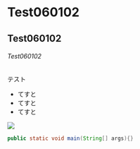 # Test060102
## Test060102
###### Test060102
テスト
* てすと
* てすと
* てすと


![](https://ja.atlassian.com/software/sourcetree)

```java
public static void main(String[] args){}
```
